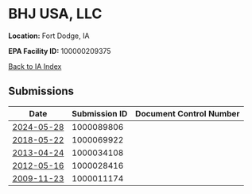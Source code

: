 # BHJ USA, LLC

**Location:** Fort Dodge, IA

**EPA Facility ID:** 100000209375

[Back to IA Index](../../index.md)

## Submissions

| Date | Submission ID | Document Control Number |
|------|--------------|-------------------------|
| [2024-05-28](submissions/1000089806.md) | 1000089806 |  |
| [2018-05-22](submissions/1000069922.md) | 1000069922 |  |
| [2013-04-24](submissions/1000034108.md) | 1000034108 |  |
| [2012-05-16](submissions/1000028416.md) | 1000028416 |  |
| [2009-11-23](submissions/1000011174.md) | 1000011174 |  |

